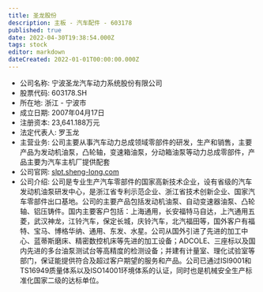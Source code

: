 ```yaml
---
title: 圣龙股份
description: 主板 - 汽车配件 - 603178
published: true
date: 2022-04-30T19:38:54.000Z
tags: stock
editor: markdown
dateCreated: 2022-01-01T00:00:00.000Z
---
```


- 公司名称: 宁波圣龙汽车动力系统股份有限公司
- 股票代码: 603178.SH
- 所在地: 浙江 - 宁波市
- 成立日期: 2007年04月17日
- 注册资本: 23,641.188万元
- 法定代表人: 罗玉龙
- 主营业务: 公司主要从事汽车动力总成领域零部件的研发，生产和销售，主要产品为发动机油泵，凸轮轴，变速箱油泵，分动箱油泵等动力总成零部件，产品主要为汽车主机厂提供配套
- 公司官网: [slpt.sheng-long.com](slpt.sheng-long.com)
- 公司介绍: 公司是专业生产汽车零部件的国家高新技术企业，设有省级的汽车发动机油泵研发中心，是浙江省专利示范企业、浙江省技术创新企业、国家汽车零部件出口基地。公司的主要产品包括发动机油泵、自动变速器油泵、凸轮轴、铝压铸件。国内主要客户包括：上海通用，长安福特马自达，上汽通用五菱，武汉神龙，江铃汽车，保定长城，庆铃汽车，北汽福田等，国外客户有福特、宝马、博格华纳、通用、东发、水星。公司从国外引进了先进的加工中心、蓝蒂斯磨床、精密数控机床等先进的加工设备；ADCOLE、三座标以及国内先进的多台油泵测试台等高精度的检测设备；并建有计量室、理化试验室等部门，保证能提供符合及超过客户期望的服务和产品。公司已通过ISI9001和TS16949质量体系以及ISO14001环境体系的认证，同时也是机械安全生产标准化国家二级的达标单位。



